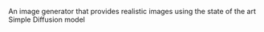 An image generator that provides realistic images using the state of the art Simple Diffusion model
